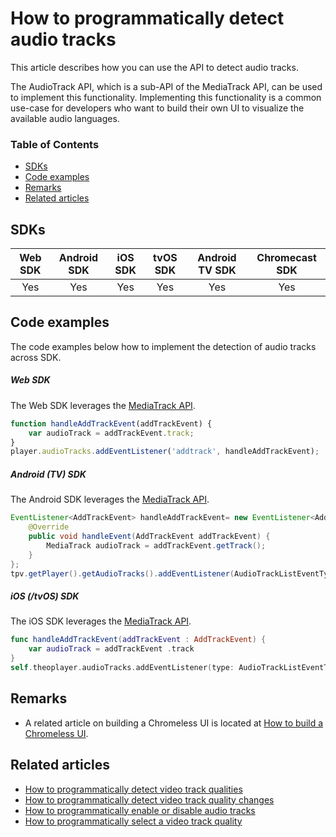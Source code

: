 # How to programmatically detect audio tracks

This article describes how you can use the API to detect audio tracks.

The AudioTrack API, which is a sub-API of the MediaTrack API, can be used to implement this functionality. 
Implementing this functionality is a common use-case for developers who want to build their own UI to visualize the available audio languages.

### Table of Contents
- [SDKs](#sdks)
- [Code examples](#code-examples)
- [Remarks](#remarks)
- [Related articles](#related-articles)


## SDKs

| Web SDK | Android SDK | iOS SDK | tvOS SDK| Android TV SDK | Chromecast SDK |
| :-----: | :---------: | :-----: | :--: | :------------: | :------------: |
|   Yes   |     Yes     |   Yes   | Yes  |      Yes      |      Yes       |


## Code examples

The code examples below how to implement the detection of audio tracks across SDK.

##### Web SDK

The Web SDK leverages the [MediaTrack API](https://docs.theoplayer.com/api-reference/web/theoplayer.mediatrack.md).

```js
function handleAddTrackEvent(addTrackEvent) {
    var audioTrack = addTrackEvent.track;
}
player.audioTracks.addEventListener('addtrack', handleAddTrackEvent);
```

##### Android (TV) SDK

The Android SDK leverages the [MediaTrack API](https://cdn.theoplayer.com/doc/android/2.55.1/com/theoplayer/android/api/player/track/mediatrack/MediaTrackList.html).

```java
EventListener<AddTrackEvent> handleAddTrackEvent= new EventListener<AddTrackEvent>() {
    @Override
    public void handleEvent(AddTrackEvent addTrackEvent) {
        MediaTrack audioTrack = addTrackEvent.getTrack();
    }
};
tpv.getPlayer().getAudioTracks().addEventListener(AudioTrackListEventTypes.ADDTRACK, handleAddTrackEvent);
```

##### iOS (/tvOS) SDK

The iOS SDK leverages the [MediaTrack API](https://cdn.theoplayer.com/doc/ios/2.55.1/Track%20List%20Events.html#/s:13THEOplayerSDK13AddTrackEventC).

```swift
func handleAddTrackEvent(addTrackEvent : AddTrackEvent) {
    var audioTrack = addTrackEvent .track
}
self.theoplayer.audioTracks.addEventListener(type: AudioTrackListEventTypes.ADD_TRACK, listener: handleAddTrackEvent)
```

## Remarks

- A related article on building a Chromeless UI is located at [How to build a Chromeless UI](../../how-to-guides/11-ui/06-how-to-build-chromeless-ui.md).

## Related articles

- [How to programmatically detect video track qualities](04-how-to-detect-video-track-qualities.md)
- [How to programmatically detect video track quality changes](07-how-to-detect-video-track-quality-changes.md)
- [How to programmatically enable or disable audio tracks](01-how-to-enable-disable-audio-tracks.md)
- [How to programmatically select a video track quality](03-how-to-select-video-track-quality.md)